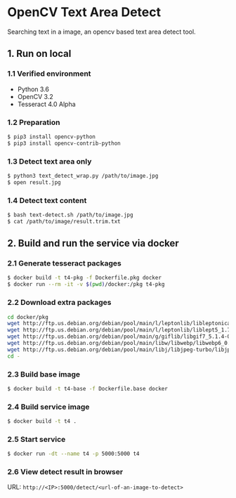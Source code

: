 # OpenCV Text Area Detect

Searching text in a image, an opencv based text area detect tool.

## 1. Run on local

### 1.1 Verified environment

- Python 3.6
- OpenCV 3.2
- Tesseract 4.0 Alpha

### 1.2 Preparation

```bash
$ pip3 install opencv-python
$ pip3 install opencv-contrib-python
```

### 1.3 Detect text area only

```bash
$ python3 text_detect_wrap.py /path/to/image.jpg
$ open result.jpg
```

### 1.4 Detect text content

```bash
$ bash text-detect.sh /path/to/image.jpg
$ cat /path/to/image/result.trim.txt
```

## 2. Build and run the service via docker


### 2.1 Generate tesseract packages
```bash
$ docker build -t t4-pkg -f Dockerfile.pkg docker
$ docker run --rm -it -v $(pwd)/docker:/pkg t4-pkg
```

### 2.2 Download extra packages
```bash
cd docker/pkg
wget http://ftp.us.debian.org/debian/pool/main/l/leptonlib/libleptonica-dev_1.74.1-1_amd64.deb
wget http://ftp.us.debian.org/debian/pool/main/l/leptonlib/liblept5_1.74.1-1_amd64.deb
wget http://ftp.us.debian.org/debian/pool/main/g/giflib/libgif7_5.1.4-0.4_amd64.deb
wget http://ftp.us.debian.org/debian/pool/main/libw/libwebp/libwebp6_0.5.2-1_amd64.deb
wget http://ftp.us.debian.org/debian/pool/main/libj/libjpeg-turbo/libjpeg62-turbo_1.5.1-2_amd64.deb
cd -
```

### 2.3 Build base image
```bash
$ docker build -t t4-base -f Dockerfile.base docker
```

### 2.4 Build service image
```bash
$ docker build -t t4 .
```

### 2.5 Start service
```bash
$ docker run -dt --name t4 -p 5000:5000 t4
```

### 2.6 View detect result in browser

URL: `http://<IP>:5000/detect/<url-of-an-image-to-detect>`
